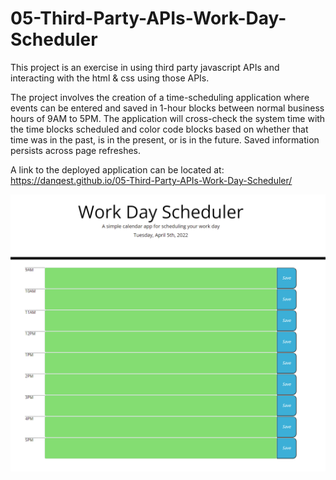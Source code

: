# 05-Third-Party-APIs-Work-Day-Scheduler

This project is an exercise in using third party javascript APIs and interacting with the html & css using those APIs.

The project involves the creation of a time-scheduling application where events can be entered and saved in 1-hour blocks between normal business hours of 9AM to 5PM.
The application will cross-check the system time with the time blocks scheduled and color code blocks based on whether that time was in the past, is in the present, or is in the future.
Saved information persists across page refreshes.

A link to the deployed application can be located at: https://danqest.github.io/05-Third-Party-APIs-Work-Day-Scheduler/

![third-party-apis](https://github.com/Danqest/05-Third-Party-APIs-Work-Day-Scheduler/blob/main/assets/images/third-party-apis.png)
